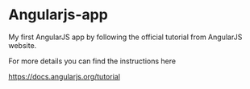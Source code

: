 Angularjs-app
=============

My first AngularJS app by following the official tutorial from AngularJS website.

For more details you can find the instructions here

https://docs.angularjs.org/tutorial
